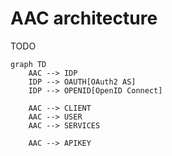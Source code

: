 # AAC architecture

TODO


```mermaid
graph TD
    AAC --> IDP
    IDP --> OAUTH[OAuth2 AS]
    IDP --> OPENID[OpenID Connect]

    AAC --> CLIENT
    AAC --> USER
    AAC --> SERVICES

    AAC --> APIKEY

```